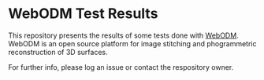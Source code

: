# WebODM Test Results

This repository presents the results of some tests done with [WebODM](https://www.webodm.org/). WebODM is an open source platform for image stitching and phogrammetric reconstruction of 3D surfaces.

For further info, please log an issue or contact the respository owner.


